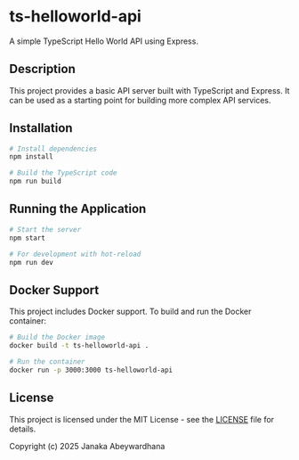 # ts-helloworld-api

A simple TypeScript Hello World API using Express.

## Description

This project provides a basic API server built with TypeScript and Express. It can be used as a starting point for building more complex API services.

## Installation

```bash
# Install dependencies
npm install

# Build the TypeScript code
npm run build
```

## Running the Application

```bash
# Start the server
npm start

# For development with hot-reload
npm run dev
```

## Docker Support

This project includes Docker support. To build and run the Docker container:

```bash
# Build the Docker image
docker build -t ts-helloworld-api .

# Run the container
docker run -p 3000:3000 ts-helloworld-api
```

## License

This project is licensed under the MIT License - see the [LICENSE](LICENSE) file for details.

Copyright (c) 2025 Janaka Abeywardhana